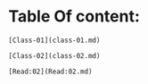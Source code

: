 # Table Of content:

    [Class-01](class-01.md) 
    
    [Class-02](class-02.md)

    [Read:02](Read:02.md)

